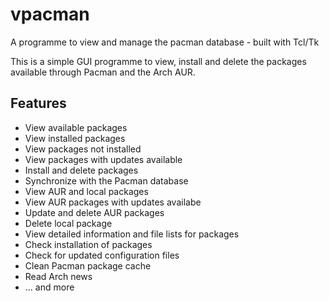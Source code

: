 # vpacman
A programme to view and manage the pacman database - built with Tcl/Tk

This is a simple GUI programme to view, install and delete the packages available through Pacman and the Arch AUR.

## Features

- View available packages
- View installed packages
- View packages not installed
- View packages with updates available
- Install and delete packages
- Synchronize with the Pacman database
- View AUR and local packages
- View AUR packages with updates availabe
- Update and delete AUR packages
- Delete local package
- View detailed information and file lists for packages
- Check installation of packages
- Check for updated configuration files
- Clean Pacman package cache
- Read Arch news
- ... and more

